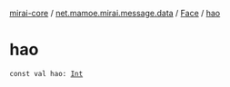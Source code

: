 [mirai-core](../../index.md) / [net.mamoe.mirai.message.data](../index.md) / [Face](index.md) / [hao](./hao.md)

# hao

`const val hao: `[`Int`](https://kotlinlang.org/api/latest/jvm/stdlib/kotlin/-int/index.html)